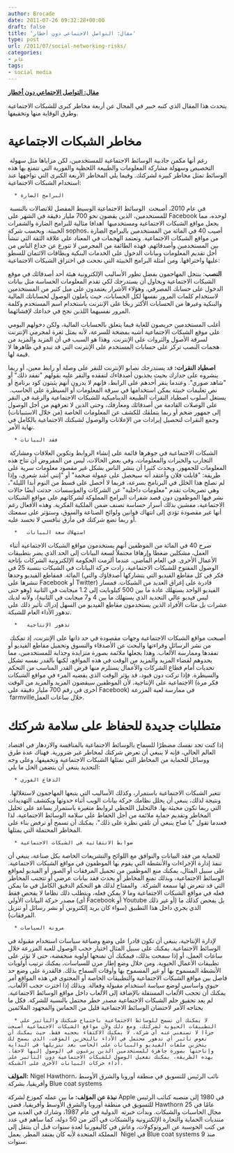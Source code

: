 ```yaml
---
author: Brocade
date: 2011-07-26 09:32:28+00:00
draft: false
title: 'مقال: التواصل الاجتماعي دون أخطار'
type: post
url: /2011/07/social-networking-risks/
categories:
- عام
tags:
- social media
---
```


[**مقال: التواصل الاجتماعي دون أخطار**](http://www.it-scoop.com/2011/07/social-networking-risks/)




يتحدث هذا المقال الذي كتبه خبير في المجال عن أربعة مخاطر كبرى للشبكات الاجتماعية وطرق الوقاية منها وتخفيفها.





# مخاطر الشبكات الاجتماعية




 رغم أنها مكمن جاذبية الوسائط الاجتماعية للمستخدمين، لكن مزاياها مثل سهولة التخصيص وسهولة مشاركة المعلومات والطبيعة اللحظية والفورية التي تتمتع بها هذه الوسائط تمثل مخاطر كبيرة لشركتك. وفيما يلي المخاطر الأربعة الكبرى التي تواجهها عند استخدام الشبكات الاجتماعية:




<!-- more -->






 	  * البرامج الضارة



 في عام 2010، أصبحت  الوسائط الاجتماعية الوسيط المفضل للاتصالات بالنسبة للمستخدمين، الذين يقضون نحو 700 مليار دقيقة في الشهر على Facebook لوحده، مما يجعل مواقع الشبكات الاجتماعية ومستخدميها  أهدافا مثالية للبرامج الضارة والشفرات الخبيثة. وبحسب شركة sophos، أصيب 40 في المائة من المستخدمين بالبرامج الضارة من مواقع الشبكات الاجتماعية. وتعتمد الهجمات في المعتاد على علاقة الثقة التي تنشأ بين المستخدمين وأصدقائهم. فهذه الطائفة من المجرمين لا تتورع عن خداع الناس من أجل تقديم المعلومات وبيانات الدخول على الخدمات البنكية وبطاقات الائتمان للسطو عليها واختراقها. ومن أمثلة البرامج الخبيثة التي نجحت في اختراق الشبكات الاجتماعية:




**النصب**: ينتحل المهاجمون بفضل تطور الأساليب الإلكترونية هيئة أحد أصدقائك في موقع الشبكات الاجتماعية ويحاول أن يستدرجك لكي تقدم المعلومات الحساسة مثل بيانات الدخول على حسابك المصرفي. وهؤلاء الأشرار يعتمدون على ميل كثير من المستخدمين لاستخدام كلمات المرور نفسها لكل الحسابات، حيث يأملون الوصول لحساباتك المالية والبنكية وغيرها من الحسابات الأكثر ربحًا على الإنترنت باستخدام اسم المستخدم وكلمة المرور نفسيهما اللذين نجح في خداعك لإفشائهما.




أغلب المستخدمين حريصون للغاية فيما يتعلق بالحسابات المالية، ولكن دخولهم اليومي على موقع الشبكات الاجتماعية أشبه بمضخة للسرعة، لأنه يمثل ثغرة لمجرمي الإنترنت لسرقة الأصول والثروات على الإنترنت. وهذا هو السبب في أن المزيد والمزيد من هجمات النصب تركز على حسابات المستخدم على الإنترنت التي قد تبدو في ظاهرها لا قيمة لها.




**اصطياد النقرات:** قد يستدرجك نصابو الإنترنت للنقر على وصلة أو رابط معين، أو ربما ينشروه على جدارك بحيث يجذبون أصدقاءك لتفقده والنقر عليه بقولهم "تفقد ذلك" أو "شاهد صوري". وعندما ينقر أحدهم على الرابط، فإنهم لا يدرون أنهم يثبتون كود برنامج أو نص تعليمات خبيثة يمكن استخدامها في سرقة المعلومات أو السيطرة على الحاسب.  يستغل أسلوب اصطياد النقرات الطبيعة الديناميكية للشبكات الاجتماعية والرغبة في النقر على الوصلات القادمة من أصدقائك ومعارفك، وحتى الذين لا تعرفهم من أجل الوصول إلى جمهور ضخم أو ربما يتملقك للكشف عن المعلومات الخاصة (من خلال الاستبيانات) وجمع النقرات لتحصيل إيرادات من الإعلانات والوصول لشبكتك الاجتماعية بالكامل في نهاية الأمر.






 	  * فقد البيانات



 الشبكات الاجتماعية في جوهرها قائمة على إنشاء الروابط وتكوين العلاقات ومشاركة التجارب والخبرات والمعلومات، وفي بعض الحالات، ليس من المفروض أن تتاح هذه المعلومات للجمهور. ويحدث كثيرا أن ينشر الناس بشكل غير مقصود معلومات سرية على طريقة: "قابلت فلان وأعتقد أنه سيحصل على عمولة ضخمة" أو "إنني أشد شعري، وإذا لم نصلح هذا الخلل في البرنامج بسرعة، فربما لا أحصل على قسط من النوم أبدا الليلة"، وهي تصريحات تقدم "معلومات داخلية" عن الشركات والمؤسسات. حدثت أيضًا حالات نشر فيها الموظفون دون قصد شفرات البرامج المملوكة لشركاتهم على مواقع الشبكات الاجتماعية، مفشين بذلك أسرار حساسة تصنف ضمن الملكية الفكرية. وهذه الأفعال رغم أنها غير مقصودة تؤدي إلى انتهاك قوانين ولوائح الصناعة والسوق، وستؤثر على سمعتك أو ربما تضع شركتك في مأزق تنافسي لا تحسد عليه.






 	  *   استهلاك سعة البيانات



 صرح 40 في المائة من الموظفين أنهم يستخدمون مواقع الشبكات الاجتماعية أثناء العمل، مشكلين ضغطا وإرهاقا محتملاً لسعة البيانات إلى الحد الذي يضر بتطبيقات الأعمال الأخرى. في العام الماضي، عندما ألزمت الحكومة الإلكترونية الشركات بإتاحة الوصول المفتوح للشبكات الاجتماعية، زادت حركة البيانات في الشبكات بنسبة 25 في المائة. فمقاطع الفيديو وحدها (فكر في كل مقاطع الفيديو التي يتشاركها أصدقاؤك والتي تنشرها على Facebook أو Twitter) قادرة على إغراق العديد من الشبكات. فمسار الفيديو الواحد يستهلك عادة ما بين 500 كيلوبايت إلى 1.2 ميجابت في الثانية (وهو حتى ليس فيديو عالي التحديد الذي يستهلك ما بين 4 و7 ميجابت في الثانية)، ولأنه لديك عشرات بل مئات الأفراد الذين يستخدمون مقاطع الفيديو من السهل إدراك تأثير ذلك على تدهور الأداء العام للشبكة.






 	  *   تدهور الإنتاجية



 أصبحت مواقع الشبكات الاجتماعية وجهات مقصودة في حد ذاتها على الإنترنت، إذ تمكنك من نشر الرسائل وقراءتها والبحث عن الأصدقاء والتسوق وتحميل مقاطع الفيديو أو تفقدها وممارسة الألعاب. وهذا يجعلها ملائمة بصورة متزايدة وجذابة للمستخدمين، مما يحدوهم لقضاء المزيد والمزيد من الوقت في هذه المواقع، لكنها بالقدر نفسه تشكل تحديات أمام قطاع الشركات والأعمال يستلزم منها فرض القدر المناسب من التحكم والسيطرة. فإذا تركت دون قيود، قد يؤثر الوقت الذي يقضيه المرء في مواقع الشبكات الاجتماعية على الإنتاجية، لأن الموظفين سيقضون المزيد والمزيد من الوقت (فكر مرة أخرى في رقم 700 مليار دقيقة على Facebook) في ممارسة لعبة المزرعة  farmvilleخلال ساعات العمل.





# متطلبات جديدة للحفاظ على سلامة شركتك




إذا كنت تجد نفسك مضطرًا للسماح بالوسائط الاجتماعية بالمنافسة والازدهار في اقتصاد العالم الحالي، فإنه لا ينبغي أن تعرض شركتك لمخاطر غير ضرورية. فهناك عدة طرق ووسائل للحماية من المخاطر التي تمثلها الشبكات الاجتماعية وتخفيفها، وعلى وجه التحديد ينبغي أن يتضمن الحل ما يلي:






 	  * الدفاع الفوري



 تتغير الشبكات الاجتماعية باستمرار، وكذلك الأساليب التي يتبعها المهاجمون لاستغلالها. ونتيجة لذلك، ينبغي أن يحلل نظامك حركة بيانات الويب أثناء حدوثها ويكتشف التهديدات التي ربما تكون مخبئة بها. فالتحليل اللحظي لروابط متغيرة باستمرار يساعد على تحليل المخاطر وتقديم حماية ملائمة من أجل الحفاظ على سلامة الوسائط الاجتماعية. لذا فعندما تقول "يا صاح ينبغي أن تلقي نظرة على ذلك"، يمكنك أن تسمح أو ترفض بناء على المخاطر المحتملة التي يمثلها.






 	  * ضوابط الانتقائية في الشبكات الاجتماعية



للحماية من فقد البيانات والتوافق مع اللوائح والتشريعات الخاصة بكل صناعة، ينبغي أن تنفذ إدارة الإجراءات والأنشطة التي يقوم بها الموظفون في مواقع الشبكات الاجتماعية. على سبيل المثال، يمكنك منع الموظفين من تحميل المرفقات أو الصور أو الفيديو لمواقع الوسائط الاجتماعية، وبذلك تمنع المخاطر أو يحدث فقد بيانات عرضي أو تتجنب المخاطر التي قد تتعرض لها سمعة الشركة.  والمفتاح لذلك هو التحكم الدقيق الكامل في ما يمكن فعله في مواقع الشبكات الاجتماعية وما لا يمكن فعله، ويتطلب ذلك نظاما لا يفحص فقط مصدر حركة البيانات الأولي (أي Facebook أو Youtube أو غير ذلك) بل يفحص كذلك ما الذي يجري داخل هذا التطبيق (سواء كان بريد إلكتروني أو نشر رسائل أو تنزيل المرفقات).






 	  * مرونة السياسات



لإدارة الإنتاجية، ينبغي أن تكون قادرا على وضع وصياغة سياسات استخدام مقبولة في الوسائط الاجتماعية. يمكنك على سبيل المثال اختيار حجب الوصول للعبة المزرعة خلال ساعات العمل، أو إذا سمحت بذلك، فيمكنك أن تمنحها أولوية منخفضة، حتى لا تؤثر على تطبيقات الأعمال الحيوية. ومن خلال وضع إطار مرن للسياسات، يمكنك ترتيب أولويات الأنشطة المسموح بها أو غير المسموح بها وأوقات السماح بذلك. فالقدرة على وضع حد فاصل بين مواقع الشبكات الاجتماعية والتطبيقات الخاصة أو المحتوى في هذه المواقع أمر حيوي واساسي لوضع سياسة استخدام مقبولة وفعالة. وبذلك إذا اخترت حجب الألعاب، يمكنك أن تحجب الألعاب المستقلة بالإضافة إلى الألعاب داخل مواقع الوسائط الاجتماعية. لم يعد تحقيق حلم الشبكات الاجتماعية مصدر خطر محتمل بالنسبة للشركة. فكل ما يحتاجه الأمر لاحتضان الوسائط الاجتماعية قليل من الحماس والمجهود الملائمين






 	  * لا يمكنك أن تسمح للوسائط الاجتماعية باجتياح شبكتك والتأثير على التطبيقات الحيوية لشركتك، ومع ذلك ولأن مواقع الشبكات الاجتماعية أصبحت جزءًا لا تستغني عنه أي شركة، لا يمكنك الاكتفاء بحجبه فقط. حيث يمكنك أن تعوض تأثير أي تدهور محتمل في الأداء بالتخزين المؤقت، الذي يسمح لك بتخزين ملفات الفيديو والبيانات على الحاسب بعد تنزيلها في البداية وإتاحتها بصورة جاهزة للمستخدمين الذين يرغبون في الوصول إليها لاحقا. بهذه الطريقة، يمكنك تفعيل الوصول للشبكات الاجتماعية دون التأثير على أداء حركات البيانات الأخرى على الشبكة.



**المؤلف:** Nigel Hawthorn، نائب الرئيس للتسويق في منطقة أوروبا والشرق الأوسط وأفريقيا، بشركة Blue coat systems


**نبذة عن المؤلف:** ما بين عمله كموزع لشركة Apple في 1980 إلى منصبه كنائب الرئيس للتسويق في منطقة أوروبا والشرق الأوسط وأفريقيا، قضى Hawthorn 25 عامًا في مجال الحاسبات والشبكات. وبدأت خبرته  الدولية في عام 1987، وشارك في العديد من منتديات الحماية والتجارة الإلكترونية والشبكات في أكثر من 50 دولة، كما ساهم في عدد من كتب الحوسبة عن البروتوكولات، وعاش في كاليفورنيا لعدة سنوات قبل أن ينتقل إلى المملكة المتحدة لأنه كان يفتقد المطر. يعمل  Nigel في Blue coat systems منذ 9 سنوات.
